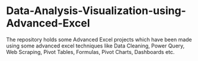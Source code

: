 # Data-Analysis-Visualization-using-Advanced-Excel
The repository holds some Advanced Excel projects which have been made using some advanced excel techniques like Data Cleaning, Power Query, Web Scraping, Pivot Tables, Formulas, Pivot Charts, Dashboards etc.
